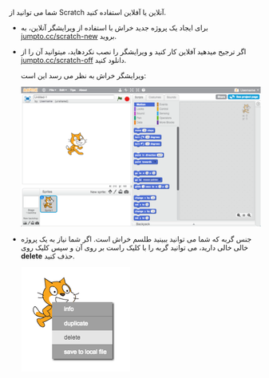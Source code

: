 شما می توانید از Scratch آنلاین یا آفلاین استفاده کنید.

+ برای ایجاد یک پروژه جدید خراش با استفاده از ویرایشگر آنلاین، به <a href="http://jumpto.cc/scratch-new" target="_blank">jumpto.cc/scratch-new</a> بروید.

+ اگر ترجیح میدهید آفلاین کار کنید و ویرایشگر را نصب نکردهاید، میتوانید آن را از <a href="http://jumpto.cc/scratch-off" target="_blank">jumpto.cc/scratch-off</a> دانلود کنید.
    
    ویرایشگر خراش به نظر می رسد این است:
    
    ![تصویری](images/scratch-editor.png)

+ جنس گربه که شما می توانید ببینید طلسم خراش است. اگر شما نیاز به یک پروژه خالی خالی دارید، می توانید گربه را با کلیک راست بر روی آن و سپس کلیک روی **delete** حذف کنید.
    
    ![تصویری](images/delete.png)